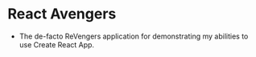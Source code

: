 # React Avengers
- The de-facto ReVengers application for demonstrating my abilities to use Create React App.